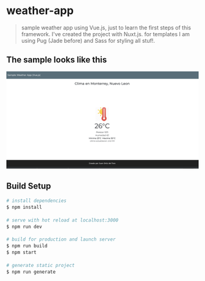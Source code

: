 # weather-app

> sample weather app using Vue.js, just to learn the first steps of this framework. I've created the project with Nuxt.js.
for templates I am using Pug (Jade before) and Sass for styling all stuf!. 


## The sample looks like this
![](screenshoots/screenshoot-1.png)

## Build Setup

```bash
# install dependencies
$ npm install

# serve with hot reload at localhost:3000
$ npm run dev

# build for production and launch server
$ npm run build
$ npm start

# generate static project
$ npm run generate
```
